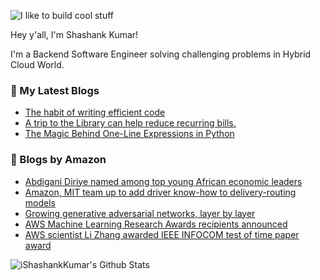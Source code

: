 ![I like to build cool stuff](https://res.cloudinary.com/dt8g3rhcy/image/upload/v1595929574/i_like_to_build_cool_shit._1_nzbwjh.png)

Hey y'all, I'm Shashank Kumar! 

I'm a Backend Software Engineer solving challenging problems in Hybrid Cloud World.

### 📕 My Latest Blogs
<!-- BLOG-POST-LIST:START -->
- [The habit of writing efficient code](https://medium.com/@ishashankkumar/the-habit-of-writing-efficient-code-153b05f04269?source=rss-d24dda280d5f------2)
- [A trip to the Library can help reduce recurring bills.](https://medium.com/swlh/a-trip-to-the-library-can-help-reduce-recurring-bills-23bca495cdf5?source=rss-d24dda280d5f------2)
- [The Magic Behind One-Line Expressions in Python](https://medium.com/swlh/the-magic-behind-one-line-expressions-in-python-816c10180c5c?source=rss-d24dda280d5f------2)
<!-- BLOG-POST-LIST:END -->

### 📕 Blogs by Amazon
<!-- AMAZON-BLOG-POST-LIST:START -->
- [Abdigani Diriye named among top young African economic leaders](https://www.amazon.science/latest-news/abdigani-diriye-named-among-top-young-african-economic-leaders)
- [Amazon, MIT team up to add driver know-how to delivery-routing models](https://www.amazon.science/blog/amazon-mit-team-up-to-add-driver-know-how-to-delivery-routing-models)
- [Growing generative adversarial networks, layer by layer](https://www.amazon.science/blog/growing-generative-adversarial-networks-layer-by-layer)
- [AWS Machine Learning Research Awards recipients announced](https://www.amazon.science/research-awards/program-updates/aws-machine-learning-research-awards-recipients-announced)
- [AWS scientist Li Zhang awarded IEEE INFOCOM test of time paper award](https://www.amazon.science/latest-news/aws-scientist-li-zhang-awarded-ieee-infocom-test-of-time-paper-award)
<!-- AMAZON-BLOG-POST-LIST:END -->



<img align="center" alt="iShashankKumar's Github Stats" src="https://github-readme-stats.vercel.app/api?username=ishashankkumar&show_icons=true&hide_border=true" />
